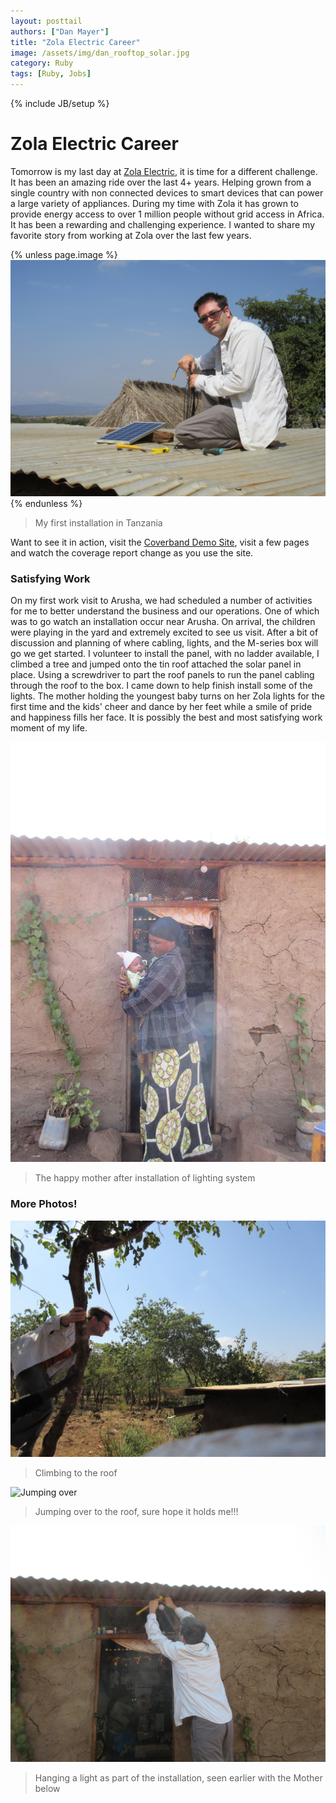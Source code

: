 ```yaml
---
layout: posttail
authors: ["Dan Mayer"]
title: "Zola Electric Career"
image: /assets/img/dan_rooftop_solar.jpg
category: Ruby
tags: [Ruby, Jobs]
---
```

{% include JB/setup %}

# Zola Electric Career

Tomorrow is my last day at [Zola Electric](http://offgrid-electric.com/), it is time for a different challenge. It has been an amazing ride over the last 4+ years. Helping grown from a single country with non connected devices to smart devices that can power a large variety of appliances. During my time with Zola it has grown to provide energy access to over 1 million people without grid access in Africa. It has been a rewarding and challenging experience. I wanted to share my favorite story from working at Zola over the last few years.

{% unless page.image %}
![Installing Solar](/assets/img/dan_rooftop_solar.jpg)
{% endunless %}
> My first installation in Tanzania

Want to see it in action, visit the [Coverband Demo Site](https://coverband-demo.herokuapp.com/), visit a few pages and watch the coverage report change as you use the site.

### Satisfying Work

On my first work visit to Arusha, we had scheduled a number of activities for me to better understand the business and our operations. One of which was to go watch an installation occur near Arusha. On arrival, the children were playing in the yard and extremely excited to see us visit. After a bit of discussion and planning of where cabling, lights, and the M-series box will go we get started. I volunteer to install the panel, with no ladder available, I climbed a tree and jumped onto the tin roof attached the solar panel in place. Using a screwdriver to part the roof panels to run the panel cabling through the roof to the box. I came down to help finish install some of the lights. The mother holding the youngest baby turns on her Zola lights for the first time and the kids' cheer and dance by her feet while a smile of pride and happiness fills her face. It is possibly the best and most satisfying work moment of my life.

![Happy Mother](/assets/img/install_mother.jpg)
> The happy mother after installation of lighting system

### More Photos!

![Climbing the tree](/assets/img/dan_climb.jpg)
> Climbing to the roof

![Jumping over](/assets/img/dan_jump.jpg)
> Jumping over to the roof, sure hope it holds me!!!

![Adding a light](/assets/img/dan_light.jpg)
> Hanging a light as part of the installation, seen earlier with the Mother below